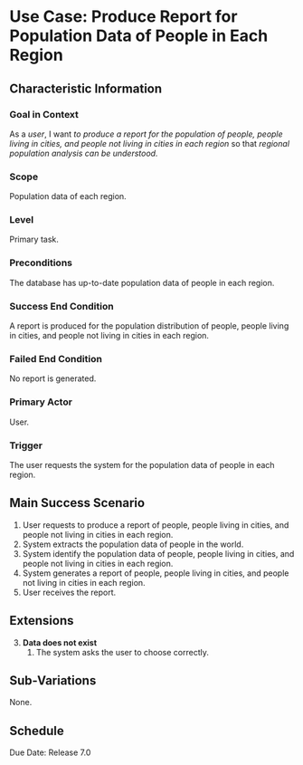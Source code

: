 # Use Case: Produce Report for Population Data of People in Each Region

## Characteristic Information

### Goal in Context

As a *user*, I want *to produce a report for the population of people, people living in cities, and people not living in cities in each region* so that *regional population analysis can be understood.*

### Scope

Population data of each region.

### Level

Primary task.

### Preconditions

The database has up-to-date population data of people in each region.

### Success End Condition

A report is produced for the population distribution of people, people living in cities, and people not living in cities in each region. 

### Failed End Condition

No report is generated.

### Primary Actor

User.

### Trigger

The user requests the system for the population data of people in each region. 

## Main Success Scenario

1. User requests to produce a report of people, people living in cities, and people not living in cities in each region. 
2. System extracts the population data of people in the world.
3. System identify the population data of people, people living in cities, and people not living in cities in each region. 
4. System generates a report of people, people living in cities, and people not living in cities in each region. 
5. User receives the report.

## Extensions

3. **Data does not exist**
   1. The system asks the user to choose correctly.

## Sub-Variations

None.

## Schedule

Due Date: Release 7.0
